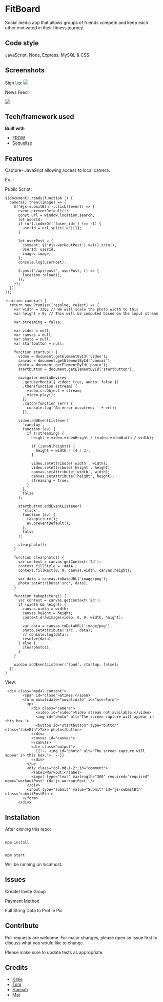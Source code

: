 # FitBoard

Social media app that allows groups of friends compete and keep each other motivated  in their fitness journey.


## Code style

JavaScript, Node, Express, MySQL & CSS

## Screenshots

Sign Up:
![](https://github.com/theandrewchon/FitBoard/blob/master/images/signUp.png)

News Feed:

![](https://github.com/theandrewchon/FitBoard/blob/master/images/scoreboard.png)

## Tech/framework used

<b>Built with</b>

- [FROW](https://frowcss.com/)
- [Sequelize](https://sequelize.org/)

## Features

Capture- JavaSript allowing access to local camera.

Ex. -

Public Script:

```
$(document).ready(function () {
  camera().then((image) => {
    $('#js-submitBtn').click((event) => {
      event.preventDefault();
      const url = window.location.search;
      let userId;
      if (url.indexOf('?user_id=') !== -1) {
        userId = url.split('=')[1];
      }

      let userPost = {
        comment: $('#js-workoutPost').val().trim(),
        UserId: userId,
        image: image,
      };
      console.log(userPost);

      $.post('/api/post', userPost, () => {
        location.reload();
      });
    });
  });
});

function camera() {
  return new Promise((resolve, reject) => {
    var width = 320; // We will scale the photo width to this
    var height = 0; // This will be computed based on the input stream

    var streaming = false;

    var video = null;
    var canvas = null;
    var photo = null;
    var startbutton = null;

    function startup() {
      video = document.getElementById('video');
      canvas = document.getElementById('canvas');
      photo = document.getElementById('photo');
      startbutton = document.getElementById('startbutton');

      navigator.mediaDevices
        .getUserMedia({ video: true, audio: false })
        .then(function (stream) {
          video.srcObject = stream;
          video.play();
        })
        .catch(function (err) {
          console.log('An error occurred: ' + err);
        });

      video.addEventListener(
        'canplay',
        function (ev) {
          if (!streaming) {
            height = video.videoHeight / (video.videoWidth / width);

            if (isNaN(height)) {
              height = width / (4 / 3);
            }

            video.setAttribute('width', width);
            video.setAttribute('height', height);
            canvas.setAttribute('width', width);
            canvas.setAttribute('height', height);
            streaming = true;
          }
        },
        false
      );

      startbutton.addEventListener(
        'click',
        function (ev) {
          takepicture();
          ev.preventDefault();
        },
        false
      );

      clearphoto();
    }

    function clearphoto() {
      var context = canvas.getContext('2d');
      context.fillStyle = '#AAA';
      context.fillRect(0, 0, canvas.width, canvas.height);

      var data = canvas.toDataURL('image/png');
      photo.setAttribute('src', data);
    }

    function takepicture() {
      var context = canvas.getContext('2d');
      if (width && height) {
        canvas.width = width;
        canvas.height = height;
        context.drawImage(video, 0, 0, width, height);

        var data = canvas.toDataURL('image/png');
        photo.setAttribute('src', data);
        // console.log(data);
        resolve(data);
      } else {
        clearphoto();
      }
    }

    window.addEventListener('load', startup, false);
  });
}
```

View:

```
 <div class="modal-content">
        <span id="close">&times;</span>
        <form novalidate="novalidate" id="userForm">
          <p>
            <div class="camera">
              <video id="video">Video stream not available.</video>
              <img id="photo" alt="The screen capture will appear in this box.">
              <button id="startbutton" type="button" class="takeBtn">Take photo</button>
            </div>
            <canvas id="canvas">
            </canvas>
            <div class="output">
              {{!-- <img id="photo" alt="The screen capture will appear in this box.">  --}}
            </div>
          </p>
          <div class="col-md-1-2" id="comment">
            <label>Workout:</label>
            <input type="text" maxlength="300" required="required" name="workoutPost" id='js-workoutPost' />
          </div>
          <input type="submit" value="Submit" id='js-submitBtn' class='submitPostBtn'>
        </form>
      </div>
```

## Installation

After cloning this repo:

```

npm install

```

```

npm start

```

Will be running on localhost.

## Issues

Create/ Invite Group

Payment Method

Full String Data to Profile Pic

## Contribute

Pull requests are welcome. For major changes, please open an issue first to discuss what you would like to change.

Please make sure to update tests as appropriate.

## Credits

- [Katie](https://github.com/KatieMcbride)
- [Tom](https://github.com/pociust)
- [Hannah](https://github.com/hchamorro)
- [Mat](https://github.com/mpalka1)


